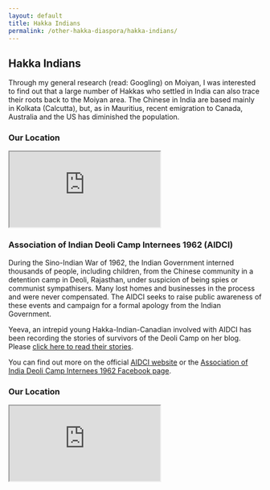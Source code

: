```yaml
---
layout: default
title: Hakka Indians
permalink: /other-hakka-diaspora/hakka-indians/
---
```


<h2>Hakka Indians</h2>

<section class="example-image">
  <p>
    Through my general research (read: Googling) on Moiyan, I was interested to find out that a large number of Hakkas who settled in India can also trace their roots back to the Moiyan area. The Chinese in India are based mainly in Kolkata (Calcutta), but, as in Mauritius, recent emigration to Canada, Australia and the US has diminished the population.
  </p>
</section>

<section class="example-image">
  <h3>Our Location</h3>
  <div class="map-container">
    <iframe 
      src="https://www.google.com/maps/place/Kolkata,+West+Bengal,+India/@22.5355649,88.2649521,12z/data=!3m1!4b1!4m6!3m5!1s0x39f882db4908f667:0x43e330e68f6c2cbc!8m2!3d22.5743545!4d88.3628734!16zL20vMGN2dzk?entry=ttu&g_ep=EgoyMDI1MDgwNi4wIKXMDSoASAFQAw%3D%3D" 
      allowfullscreen=""
      loading="lazy" 
      referrerpolicy="no-referrer-when-downgrade"
      title="Location Map">
    </iframe>
  </div>
</section>

<section class="example-image">
  <h3>Association of Indian Deoli Camp Internees 1962 (AIDCI)</h3>
  <p>
    During the Sino-Indian War of 1962, the Indian Government interned thousands of people, including children, from the Chinese community in a detention camp in Deoli, Rajasthan, under suspicion of being spies or communist sympathisers. Many lost homes and businesses in the process and were never compensated. The AIDCI seeks to raise public awareness of these events and campaign for a formal apology from the Indian Government.
  </p>
</section>

<section class="example-image">
  <p>
    Yeeva, an intrepid young Hakka-Indian-Canadian involved with AIDCI has been recording the stories of survivors of the Deoli Camp on her blog. Please 
    <a href="https://indiadeoli.wordpress.com" target="_blank" rel="noopener noreferrer">click here to read their stories</a>.
  </p>
</section>

<section class="example-image">
  <p>
    You can find out more on the official 
    <a href="https://indiadeoli.wixsite.com/1962internment" target="_blank" rel="noopener noreferrer">AIDCI website</a> or the 
    <a href="https://www.facebook.com/AssociationOfIndiaDeoliCampInternees1962" target="_blank" rel="noopener noreferrer">Association of India Deoli Camp Internees 1962 Facebook page</a>.
  </p>
</section>

<section class="example-image">
  <h3>Our Location</h3>
  <div class="map-container">
    <iframe 
      src="https://www.google.com/maps/place/Deoli+Gaon+Rd,+Rajasthan+304804,+India/@25.7743418,75.3761593,17z/data=!3m1!4b1!4m6!3m5!1s0x396ee732a32b3a51:0xbf03fee4d3571838!8m2!3d25.7743418!4d75.3761593!16s%2Fg%2F1hjhc_ntj?entry=ttu&g_ep=EgoyMDI1MDgwNi4wIKXMDSoASAFQAw%3D%3D" 
      allowfullscreen="" 
      loading="lazy" 
      referrerpolicy="no-referrer-when-downgrade"
      title="Location Map">
    </iframe>
  </div>
</section>
